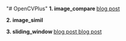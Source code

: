 "# OpenCVPlus" 
<b> 1. image_compare	</b>
<a href="https://blog.naver.com/tommybee/221880102318"> blog post </a>

<b>2. image_simil	</b>
<a href=""> </a>

<b>3. sliding_window	</b>
<a href="https://blog.naver.com/tommybee/221869366375"> blog post </a>
<a href="https://blog.naver.com/tommybee/221871179531"> blog post </a>
